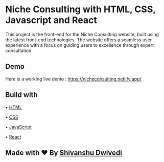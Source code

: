 # Niche Consulting with HTML, CSS, Javascript and React
This project is the front-end for the Niche Consulting website, built using the latest front-end technologies. The website offers a seamless user experience with a focus on guiding users to excellence through expert consultation.

## Demo
Here is a working live demo : https://nicheconsulting.netlify.app/

## Build with
• [HTML](https://www.w3schools.com/html/)

• [CSS](https://www.w3schools.com/css/)

• [JavaScript](https://www.w3schools.com/js/)

• [React](https://react.dev/)

## Made with ♥ By [Shivanshu Dwivedi](https://shivanshuu.netlify.app/)

